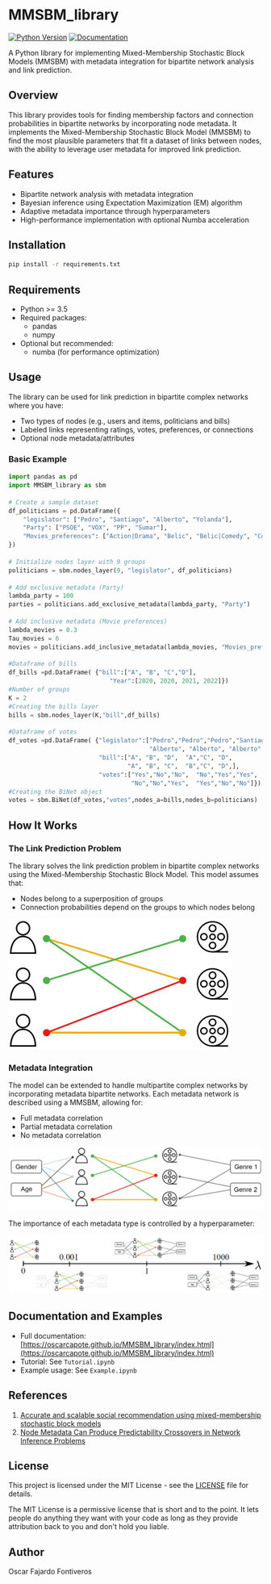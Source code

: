 # MMSBM_library

[![Python Version](https://img.shields.io/badge/python-3.5%2B-blue.svg)](https://www.python.org/downloads/)
[![Documentation](https://img.shields.io/badge/docs-latest-brightgreen.svg)](https://oscarcapote.github.io/MMSBM_library/index.html)

A Python library for implementing Mixed-Membership Stochastic Block Models (MMSBM) with metadata integration for bipartite network analysis and link prediction.

## Overview

This library provides tools for finding membership factors and connection probabilities in bipartite networks by incorporating node metadata. It implements the Mixed-Membership Stochastic Block Model (MMSBM) to find the most plausible parameters that fit a dataset of links between nodes, with the ability to leverage user metadata for improved link prediction.

## Features

- Bipartite network analysis with metadata integration
- Bayesian inference using Expectation Maximization (EM) algorithm
- Adaptive metadata importance through hyperparameters
- High-performance implementation with optional Numba acceleration

## Installation

```bash
pip install -r requirements.txt
```

## Requirements

- Python >= 3.5
- Required packages:
  - pandas
  - numpy
- Optional but recommended:
  - numba (for performance optimization)

## Usage

The library can be used for link prediction in bipartite complex networks where you have:
- Two types of nodes (e.g., users and items, politicians and bills)
- Labeled links representing ratings, votes, preferences, or connections
- Optional node metadata/attributes

### Basic Example

```python
import pandas as pd
import MMSBM_library as sbm

# Create a sample dataset
df_politicians = pd.DataFrame({
    "legislator": ["Pedro", "Santiago", "Alberto", "Yolanda"],
    "Party": ["PSOE", "VOX", "PP", "Sumar"],
    "Movies_preferences": ["Action|Drama", "Belic", "Belic|Comedy", "Comedy|Drama"]
})

# Initialize nodes layer with 9 groups
politicians = sbm.nodes_layer(9, "legislator", df_politicians)

# Add exclusive metadata (Party)
lambda_party = 100
parties = politicians.add_exclusive_metadata(lambda_party, "Party")

# Add inclusive metadata (Movie preferences)
lambda_movies = 0.3
Tau_movies = 6
movies = politicians.add_inclusive_metadata(lambda_movies, "Movies_preferences", Tau_movies)

#Dataframe of bills
df_bills =pd.DataFrame( {"bill":["A", "B", "C","D"],
                            "Year":[2020, 2020, 2021, 2022]})
#Number of groups
K = 2
#Creating the bills layer 
bills = sbm.nodes_layer(K,"bill",df_bills)

#Dataframe of votes
df_votes =pd.DataFrame( {"legislator":["Pedro","Pedro","Pedro","Santiago","Santiago","Santiago", 
                                       "Alberto", "Alberto", "Alberto", "Yolanda", "Yolanda", "Yolanda"],
                         "bill":["A", "B", "D",  "A","C", "D",
                                 "A", "B", "C",  "B","C", "D",],
                         "votes":["Yes","No","No",  "No","Yes","Yes",
                                  "No","No","Yes",  "Yes","No","No"]})
#Creating the BiNet object
votes = sbm.BiNet(df_votes,"votes",nodes_a=bills,nodes_b=politicians)
```

## How It Works

### The Link Prediction Problem

The library solves the link prediction problem in bipartite complex networks using the Mixed-Membership Stochastic Block Model. This model assumes that:
- Nodes belong to a superposition of groups
- Connection probabilities depend on the groups to which nodes belong

![bipartite](images/bipartite.png)

### Metadata Integration

The model can be extended to handle multipartite complex networks by incorporating metadata bipartite networks. Each metadata network is described using a MMSBM, allowing for:
- Full metadata correlation
- Partial metadata correlation
- No metadata correlation

![multipartite](images/multipartite.png)

The importance of each metadata type is controlled by a hyperparameter:

![lambdes](images/lambdes.png)

## Documentation and Examples

- Full documentation: [https://oscarcapote.github.io/MMSBM_library/index.html](https://oscarcapote.github.io/MMSBM_library/index.html)
- Tutorial: See `Tutorial.ipynb`
- Example usage: See `Example.ipynb`

## References

1. [Accurate and scalable social recommendation using mixed-membership stochastic block models](https://www.pnas.org/doi/abs/10.1073/pnas.1606316113)
2. [Node Metadata Can Produce Predictability Crossovers in Network Inference Problems](https://journals.aps.org/prx/pdf/10.1103/PhysRevX.12.011010)

## License

This project is licensed under the MIT License - see the [LICENSE](LICENSE) file for details.

The MIT License is a permissive license that is short and to the point. It lets people do anything they want with your code as long as they provide attribution back to you and don't hold you liable.

## Author

Oscar Fajardo Fontiveros
